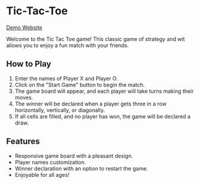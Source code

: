 # Tic-Tac-Toe

 [Demo Website](https://sushmaduggirala.github.io/Tictactoe/index.html)

Welcome to the Tic Tac Toe game! This classic game of strategy and wit allows you to enjoy a fun match with your friends.

## How to Play

1. Enter the names of Player X and Player O.
2. Click on the "Start Game" button to begin the match.
3. The game board will appear, and each player will take turns making their moves.
4. The winner will be declared when a player gets three in a row horizontally, vertically, or diagonally.
5. If all cells are filled, and no player has won, the game will be declared a draw.

## Features

- Responsive game board with a pleasant design.
- Player names customization.
- Winner declaration with an option to restart the game.
- Enjoyable for all ages!
